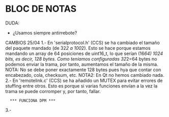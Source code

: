 # BLOC DE NOTAS

DUDA:
- ¿Usamos siempre antirrebote?


CAMBIOS 25/04
1.- En 'serialprotocol.h' (CCS) se ha cambiado el tamaño del paquete mandado (de 32*2 a 100*2). Esto se hace porque estamos mandando un array de 64 posiciones de uint16_t,
lo que serían (16*64) 1024 bits, es decir, 128 bytes. Como teníamos configuradas 32*2=64 bytes no podemos enviar la trama, por tanto, aumentamos el tamaño de la misma.
NOTA: No se debe poner exactamente 128 bytes pues hya que contar con encabezado, cola, checksum, etc.
NOTA2: En Qt no hemos cambiado nada.
2.- En 'remotelink.c' (CCS) se ha añadido un MUTEX para evitar errores de stuffing entre otros. Esto es porque si varias funciones envían a la vez la trama se puede
corromper y, por tanto, fallar.

      *** FUNCIONA DPM ***
      
3.- 
